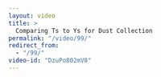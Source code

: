 ```yaml
---
layout: video
title: >
  Comparing Ts to Ys for Dust Collection
permalink: "/video/99/"
redirect_from:
  - "/99/"
video-id: "DzuPo802mV8"
---
```

